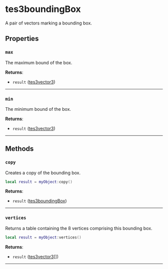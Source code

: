 <!---
	This file is autogenerated. Do not edit this file manually. Your changes will be ignored.
	More information: https://github.com/MWSE/MWSE/tree/master/docs
-->

# tes3boundingBox

A pair of vectors marking a bounding box.

## Properties

### `max`

The maximum bound of the box.

**Returns**:

* `result` ([tes3vector3](../../types/tes3vector3))

***

### `min`

The minimum bound of the box.

**Returns**:

* `result` ([tes3vector3](../../types/tes3vector3))

***

## Methods

### `copy`

Creates a copy of the bounding box.

```lua
local result = myObject:copy()
```

**Returns**:

* `result` ([tes3boundingBox](../../types/tes3boundingBox))

***

### `vertices`

Returns a table containing the 8 vertices comprising this bounding box.

```lua
local result = myObject:vertices()
```

**Returns**:

* `result` ([tes3vector3](../../types/tes3vector3)[])

***

